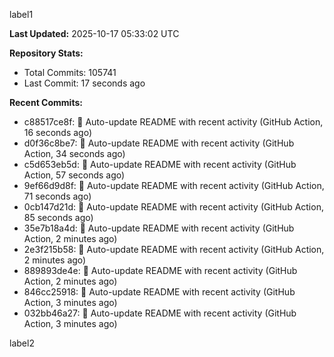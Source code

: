 
label1 
<!-- ACTIVITY_START -->
**Last Updated:** 2025-10-17 05:33:02 UTC

**Repository Stats:**
- Total Commits: 105741
- Last Commit: 17 seconds ago

**Recent Commits:**
- c88517ce8f: 🤖 Auto-update README with recent activity (GitHub Action, 16 seconds ago)
- d0f36c8be7: 🤖 Auto-update README with recent activity (GitHub Action, 34 seconds ago)
- c5d653eb5d: 🤖 Auto-update README with recent activity (GitHub Action, 57 seconds ago)
- 9ef66d9d8f: 🤖 Auto-update README with recent activity (GitHub Action, 71 seconds ago)
- 0cb147d21d: 🤖 Auto-update README with recent activity (GitHub Action, 85 seconds ago)
- 35e7b18a4d: 🤖 Auto-update README with recent activity (GitHub Action, 2 minutes ago)
- 2e3f215b58: 🤖 Auto-update README with recent activity (GitHub Action, 2 minutes ago)
- 889893de4e: 🤖 Auto-update README with recent activity (GitHub Action, 2 minutes ago)
- 846cc25918: 🤖 Auto-update README with recent activity (GitHub Action, 3 minutes ago)
- 032bb46a27: 🤖 Auto-update README with recent activity (GitHub Action, 3 minutes ago)
<!-- ACTIVITY_END -->

label2
